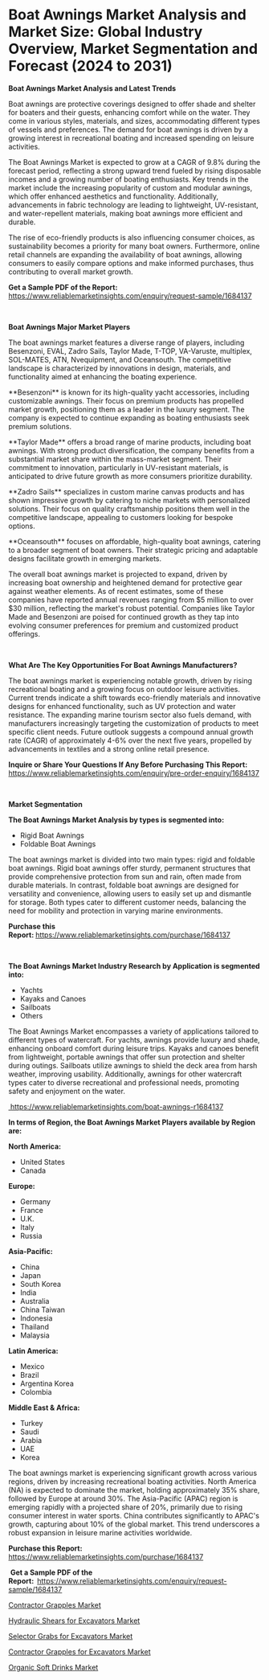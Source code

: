 <p><h1>Boat Awnings Market Analysis and Market Size: Global Industry Overview, Market Segmentation and Forecast (2024 to 2031)</h1></p><p><strong>Boat Awnings Market Analysis and Latest Trends</strong></p>
<p><p>Boat awnings are protective coverings designed to offer shade and shelter for boaters and their guests, enhancing comfort while on the water. They come in various styles, materials, and sizes, accommodating different types of vessels and preferences. The demand for boat awnings is driven by a growing interest in recreational boating and increased spending on leisure activities. </p><p>The Boat Awnings Market is expected to grow at a CAGR of 9.8% during the forecast period, reflecting a strong upward trend fueled by rising disposable incomes and a growing number of boating enthusiasts. Key trends in the market include the increasing popularity of custom and modular awnings, which offer enhanced aesthetics and functionality. Additionally, advancements in fabric technology are leading to lightweight, UV-resistant, and water-repellent materials, making boat awnings more efficient and durable. </p><p>The rise of eco-friendly products is also influencing consumer choices, as sustainability becomes a priority for many boat owners. Furthermore, online retail channels are expanding the availability of boat awnings, allowing consumers to easily compare options and make informed purchases, thus contributing to overall market growth.</p></p>
<p><strong>Get a Sample PDF of the Report:&nbsp;</strong> <a href="https://www.reliablemarketinsights.com/enquiry/request-sample/1684137?utm_campaign=1549&utm_medium=2&utm_source=Github&utm_content=ia&utm_term=15102024&utm_id=boat-awnings">https://www.reliablemarketinsights.com/enquiry/request-sample/1684137</a></p>
<p>&nbsp;</p>
<p><strong>Boat Awnings Major Market Players</strong></p>
<p><p>The boat awnings market features a diverse range of players, including Besenzoni, EVAL, Zadro Sails, Taylor Made, T-TOP, VA-Varuste, multiplex, SOL-MATES, ATN, Nvequipment, and Oceansouth. The competitive landscape is characterized by innovations in design, materials, and functionality aimed at enhancing the boating experience.</p><p>**Besenzoni** is known for its high-quality yacht accessories, including customizable awnings. Their focus on premium products has propelled market growth, positioning them as a leader in the luxury segment. The company is expected to continue expanding as boating enthusiasts seek premium solutions.</p><p>**Taylor Made** offers a broad range of marine products, including boat awnings. With strong product diversification, the company benefits from a substantial market share within the mass-market segment. Their commitment to innovation, particularly in UV-resistant materials, is anticipated to drive future growth as more consumers prioritize durability.</p><p>**Zadro Sails** specializes in custom marine canvas products and has shown impressive growth by catering to niche markets with personalized solutions. Their focus on quality craftsmanship positions them well in the competitive landscape, appealing to customers looking for bespoke options.</p><p>**Oceansouth** focuses on affordable, high-quality boat awnings, catering to a broader segment of boat owners. Their strategic pricing and adaptable designs facilitate growth in emerging markets.</p><p>The overall boat awnings market is projected to expand, driven by increasing boat ownership and heightened demand for protective gear against weather elements. As of recent estimates, some of these companies have reported annual revenues ranging from $5 million to over $30 million, reflecting the market's robust potential. Companies like Taylor Made and Besenzoni are poised for continued growth as they tap into evolving consumer preferences for premium and customized product offerings.</p></p>
<p>&nbsp;</p>
<p><strong>What Are The Key Opportunities For Boat Awnings Manufacturers?</strong></p>
<p><p>The boat awnings market is experiencing notable growth, driven by rising recreational boating and a growing focus on outdoor leisure activities. Current trends indicate a shift towards eco-friendly materials and innovative designs for enhanced functionality, such as UV protection and water resistance. The expanding marine tourism sector also fuels demand, with manufacturers increasingly targeting the customization of products to meet specific client needs. Future outlook suggests a compound annual growth rate (CAGR) of approximately 4-6% over the next five years, propelled by advancements in textiles and a strong online retail presence.</p></p>
<p><strong>Inquire or Share Your Questions If Any Before Purchasing This Report:</strong> <a href="https://www.reliablemarketinsights.com/enquiry/pre-order-enquiry/1684137?utm_campaign=1549&utm_medium=2&utm_source=Github&utm_content=ia&utm_term=15102024&utm_id=boat-awnings">https://www.reliablemarketinsights.com/enquiry/pre-order-enquiry/1684137</a></p>
<p>&nbsp;</p>
<p><strong>Market Segmentation</strong></p>
<p><strong>The Boat Awnings Market Analysis by types is segmented into:</strong></p>
<p><ul><li>Rigid Boat Awnings</li><li>Foldable Boat Awnings</li></ul></p>
<p><p>The boat awnings market is divided into two main types: rigid and foldable boat awnings. Rigid boat awnings offer sturdy, permanent structures that provide comprehensive protection from sun and rain, often made from durable materials. In contrast, foldable boat awnings are designed for versatility and convenience, allowing users to easily set up and dismantle for storage. Both types cater to different customer needs, balancing the need for mobility and protection in varying marine environments.</p></p>
<p><strong>Purchase this Report:&nbsp;</strong><a href="https://www.reliablemarketinsights.com/purchase/1684137?utm_campaign=1549&utm_medium=2&utm_source=Github&utm_content=ia&utm_term=15102024&utm_id=boat-awnings">https://www.reliablemarketinsights.com/purchase/1684137</a></p>
<p>&nbsp;</p>
<p><strong>The Boat Awnings Market Industry Research by Application is segmented into:</strong></p>
<p><ul><li>Yachts</li><li>Kayaks and Canoes</li><li>Sailboats</li><li>Others</li></ul></p>
<p><p>The Boat Awnings Market encompasses a variety of applications tailored to different types of watercraft. For yachts, awnings provide luxury and shade, enhancing onboard comfort during leisure trips. Kayaks and canoes benefit from lightweight, portable awnings that offer sun protection and shelter during outings. Sailboats utilize awnings to shield the deck area from harsh weather, improving usability. Additionally, awnings for other watercraft types cater to diverse recreational and professional needs, promoting safety and enjoyment on the water.</p></p>
<p><a href="https://www.reliablemarketinsights.com/boat-awnings-r1684137?utm_campaign=1549&utm_medium=2&utm_source=Github&utm_content=ia&utm_term=15102024&utm_id=boat-awnings">&nbsp;https://www.reliablemarketinsights.com/boat-awnings-r1684137</a></p>
<p><strong>In terms of Region, the Boat Awnings Market Players available by Region are:</strong></p>
<p>
    <p> <strong> North America: </strong>
        <ul>
            <li>United States</li>
            <li>Canada</li>
        </ul>
        </p> 
    <p> <strong> Europe: </strong>
        <ul>
            <li>Germany</li>
            <li>France</li>
            <li>U.K.</li>
            <li>Italy</li>
            <li>Russia</li>
        </ul>
        </p> 
    <p> <strong> Asia-Pacific: </strong>
        <ul>
            <li>China</li>
            <li>Japan</li>
            <li>South Korea</li>
            <li>India</li>
            <li>Australia</li>
            <li>China Taiwan</li>
            <li>Indonesia</li>
            <li>Thailand</li>
            <li>Malaysia</li>
        </ul>
        </p> 
    <p> <strong> Latin America: </strong>
        <ul>
            <li>Mexico</li>
            <li>Brazil</li>
            <li>Argentina Korea</li>
            <li>Colombia</li>
        </ul>
        </p> 
    <p> <strong> Middle East & Africa: </strong>
        <ul>
            <li>Turkey</li>
            <li>Saudi</li>
            <li>Arabia</li>
            <li>UAE</li>
            <li>Korea</li>
        </ul>
    </p>
    </p>
<p><p>The boat awnings market is experiencing significant growth across various regions, driven by increasing recreational boating activities. North America (NA) is expected to dominate the market, holding approximately 35% share, followed by Europe at around 30%. The Asia-Pacific (APAC) region is emerging rapidly with a projected share of 20%, primarily due to rising consumer interest in water sports. China contributes significantly to APAC's growth, capturing about 10% of the global market. This trend underscores a robust expansion in leisure marine activities worldwide.</p></p>
<p><strong>Purchase this Report: </strong><a href="https://www.reliablemarketinsights.com/purchase/1684137?utm_campaign=1549&utm_medium=2&utm_source=Github&utm_content=ia&utm_term=15102024&utm_id=boat-awnings">https://www.reliablemarketinsights.com/purchase/1684137</a></p>
<p>&nbsp;<strong>Get a Sample PDF of the Report:&nbsp;&nbsp;</strong><a href="https://www.reliablemarketinsights.com/enquiry/request-sample/1684137?utm_campaign=1549&utm_medium=2&utm_source=Github&utm_content=ia&utm_term=15102024&utm_id=boat-awnings">https://www.reliablemarketinsights.com/enquiry/request-sample/1684137</a></p>
<p><strong></strong></p>
<p><p><a href="https://www.linkedin.com/pulse/contractor-grapples-market-global-regional-analysis-focus-hlkdf?utm_campaign=1549&utm_medium=2&utm_source=Github&utm_content=ia&utm_term=15102024&utm_id=boat-awnings">Contractor Grapples Market</a></p><p><a href="https://www.linkedin.com/pulse/hydraulic-shears-excavators-market-global-insights-regional-analysis-9gaef?trk=public_post_embed_feed-article-content&utm_campaign=1549&utm_medium=2&utm_source=Github&utm_content=ia&utm_term=15102024&utm_id=boat-awnings">Hydraulic Shears for Excavators Market</a></p><p><a href="https://www.linkedin.com/pulse/selector-grabs-excavators-market-evolution-key-trends-regional-k5isf?trk=public_post_embed_feed-article-content&utm_campaign=1549&utm_medium=2&utm_source=Github&utm_content=ia&utm_term=15102024&utm_id=boat-awnings">Selector Grabs for Excavators Market</a></p><p><a href="https://www.linkedin.com/pulse/contractor-grapples-excavators-market-size-share-competitive-pqphf?trk=public_post_embed_feed-article-content&utm_campaign=1549&utm_medium=2&utm_source=Github&utm_content=ia&utm_term=15102024&utm_id=boat-awnings">Contractor Grapples for Excavators Market</a></p><p><a href="https://github.com/mahnoor2003/Market-Research-Report-List-6/blob/main/organic-soft-drinks-market.md?utm_campaign=1549&utm_medium=2&utm_source=Github&utm_content=ia&utm_term=15102024&utm_id=boat-awnings">Organic Soft Drinks Market</a></p></p>
